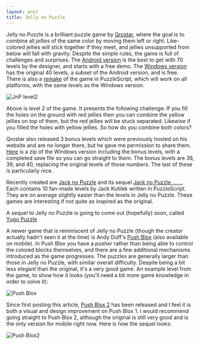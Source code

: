 ```yaml
---
layout: post
title: Jelly no Puzzle
---
```


Jelly no Puzzle is a brilliant puzzle game by [Qrostar](http://qrostar.skr.jp/en/), where the goal is to combine all *jellies* of the same color by moving them left or right.  Like-colored jellies will stick together if they meet, and jellies unsupported from below will fall with gravity.  Despite the simple rules, the game is full of challenges and surprises.  The [Android version](https://play.google.com/store/apps/details?id=com.jellycrew.jellynopuzzle&hl=en) is the best to get with 70 levels by the designer, and starts with a free demo.  The [Windows version](http://qrostar.skr.jp/en/jelly/) has the original 40 levels, a subset of the Android version, and is free.  There is also a [remake](https://jackkutilek.com/puzzlescript/jelly-no-puzzle.html) of the game in PuzzleScript, which will work on all platforms, with the same levels as the Windows version.

![JnP level2](https://joelthefox.github.io/img/JnPlevel2.png "Level 2 of Jelly no Puzzle")

Above is level 2 of the game.  It presents the following challenge: If you fill the holes on the ground with red jellies then you can combine the yellow jellies on top of them, but the red jellies will be stuck separated.  Likewise if you filled the holes with yellow jellies.  So how do you combine both colors?

Qrostar also released 3 bonus levels which were previously hosted on his website and are no longer there, but he gave me permission to share them.  [Here](https://github.com/JoeltheFox/joelthefox.github.io/blob/master/jelly1000.zip?raw=true) is a zip of the Windows version including the bonus levels, with a completed save file so you can go straight to them.  The bonus levels are 38, 39, and 40, replacing the original levels of those numbers.  The last of these is particularly nice.

Recently created are [Jack no Puzzle](https://jackkutilek.itch.io/jack-no-puzzle) and its sequel [Jack no Puzzle . . . .](https://jackkutilek.itch.io/jack-no-puzzle-dot-dot-dot-dot)  Each contains 10 fan-made levels by Jack Kutilek written in PuzzleScript. They are on average slightly easier than the levels in Jelly no Puzzle.  These games are interesting if not quite as inspired as the original.

A sequel to Jelly no Puzzle is going to come out (hopefully) soon, called [Yugo Puzzle](http://qrostar.skr.jp/en/yugo/)

A newer game that is reminiscent of Jelly no Puzzle (though the creator actually hadn't seen it at the time) is Andy Duff's [Push Blox](https://lonelydeckchair.itch.io/push-blox) (also available on mobile).  In Push Blox you have a *pusher* rather than being able to control the colored blocks themselves, and there are a few additional mechanisms introduced as the game progresses.  The puzzles are generally larger than those in Jelly no Puzzle, with similar overall difficulty. Despite being a bit less elegant than the original, it's a very good game. An example level from the game, to show how it looks (you'll need a bit more game knowledge in order to solve it):

![Push Blox](https://joelthefox.github.io/img/PushBlox.png)

Since first posting this article, [Push Blox 2](https://store.steampowered.com/app/894430/Push_Blox_2/) has been released and I feel it is both a visual and design improvement on Push Blox 1.  I would recommend going straight to Push Blox 2, although the original is still very good and is the only version for mobile right now.  Here is how the sequel looks:

![Push Blox2](https://joelthefox.github.io/img/PushBlox2.png)
